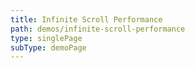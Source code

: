```yaml
---
title: Infinite Scroll Performance
path: demos/infinite-scroll-performance
type: singlePage
subType: demoPage
---
```

<div pbl-example-view="pbl-infinite-scroll-performance-demo-example" exampleStyle="flow" style="height: 100%"></div>
